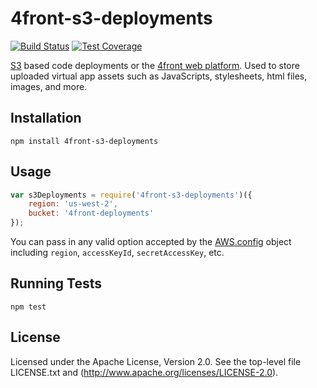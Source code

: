 # 4front-s3-deployments

<!-- [![NPM Version][npm-image]][npm-url]
[![NPM Downloads][downloads-image]][downloads-url] -->
[![Build Status][travis-image]][travis-url]
[![Test Coverage][coveralls-image]][coveralls-url]

[S3](http://aws.amazon.com/s3) based code deployments or the [4front web platform](http://4front.io). Used to store uploaded virtual app assets such as JavaScripts, stylesheets, html files, images, and more.

## Installation
~~~
npm install 4front-s3-deployments
~~~

## Usage

~~~js
var s3Deployments = require('4front-s3-deployments')({
	region: 'us-west-2',
	bucket: '4front-deployments'
});
~~~

You can pass in any valid option accepted by the [AWS.config](http://docs.aws.amazon.com/AWSJavaScriptSDK/guide/node-configuring.html) object including `region`, `accessKeyId`, `secretAccessKey`, etc.

## Running Tests
~~~
npm test
~~~

## License
Licensed under the Apache License, Version 2.0. See the top-level file LICENSE.txt and (http://www.apache.org/licenses/LICENSE-2.0).

[npm-image]: https://img.shields.io/npm/v/4front-s3-deployments.svg?style=flat
[npm-url]: https://npmjs.org/package/4front-s3-deployments
[travis-image]: https://img.shields.io/travis/4front/s3-deployments.svg?style=flat
[travis-url]: https://travis-ci.org/4front/s3-deployments
[coveralls-image]: https://img.shields.io/coveralls/4front-s3-deployments.svg?style=flat
[coveralls-url]: https://coveralls.io/r/4front/s3-deployments?branch=master
[downloads-image]: https://img.shields.io/npm/dm/4front-s3-deployments.svg?style=flat
[downloads-url]: https://npmjs.org/package/4front-s3-deployments
